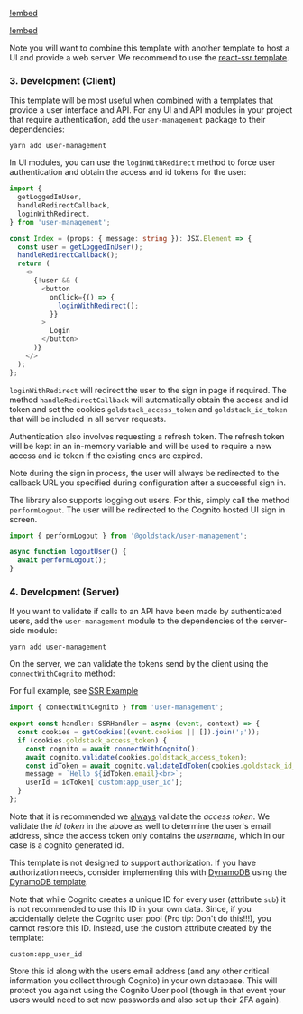 [!embed](./../shared/getting-started-project.md)

[!embed](./../shared/getting-started-infrastructure.md)

Note you will want to combine this template with another template to host a UI and provide a web server. We recommend to use the [react-ssr template](https://goldstack.party/templates/server-side-rendering).

### 3. Development (Client)

This template will be most useful when combined with a templates that provide a user interface and API. For any UI and API modules in your project that require authentication, add the `user-management` package to their dependencies:

```
yarn add user-management
```

In UI modules, you can use the `loginWithRedirect` method to force user authentication and obtain the access and id tokens for the user:

```typescript
import {
  getLoggedInUser,
  handleRedirectCallback,
  loginWithRedirect,
} from 'user-management';

const Index = (props: { message: string }): JSX.Element => {
  const user = getLoggedInUser();
  handleRedirectCallback();
  return (
    <>
      {!user && (
        <button
          onClick={() => {
            loginWithRedirect();
          }}
        >
          Login
        </button>
      )}
    </>
  );
};
```

`loginWithRedirect` will redirect the user to the sign in page if required. The method `handleRedirectCallback` will automatically obtain the access and id token and set the cookies `goldstack_access_token` and `goldstack_id_token` that will be included in all server requests.

Authentication also involves requesting a refresh token. The refresh token will be kept in an in-memory variable and will be used to require a new access and id token if the existing ones are expired.

Note during the sign in process, the user will always be redirected to the callback URL you specified during configuration after a successful sign in.

The library also supports logging out users. For this, simply call the method `performLogout`. The user will be redirected to the Cognito hosted UI sign in screen.

```typescript
import { performLogout } from '@goldstack/user-management';

async function logoutUser() {
  await performLogout();
}
```

### 4. Development (Server)

If you want to validate if calls to an API have been made by authenticated users, add the `user-management` module to the dependencies of the server-side module:

```
yarn add user-management
```

On the server, we can validate the tokens send by the client using the `connectWithCognito` method:

For full example, see [SSR Example](https://github.com/goldstack/cognito-react-nodejs-example/blob/master/packages/server-side-rendering/src/routes/%24index.tsx#L124)

```typescript
import { connectWithCognito } from 'user-management';

export const handler: SSRHandler = async (event, context) => {
  const cookies = getCookies((event.cookies || []).join(';'));
  if (cookies.goldstack_access_token) {
    const cognito = await connectWithCognito();
    await cognito.validate(cookies.goldstack_access_token);
    const idToken = await cognito.validateIdToken(cookies.goldstack_id_token);
    message = `Hello ${idToken.email}<br>`;
    userId = idToken['custom:app_user_id'];
  }
};
```

Note that it is recommended we [always](https://auth0.com/blog/id-token-access-token-what-is-the-difference/) validate the _access token_. We validate the _id token_ in the above as well to determine the user's email address, since the access token only contains the _username_, which in our case is a cognito generated id.

This template is not designed to support authorization. If you have authorization needs, consider implementing this with [DynamoDB](https://build.diligent.com/fast-authorization-with-dynamodb-cd1f133437e3) using the [DynamoDB template](https://goldstack.party/templates/dynamodb).

Note that while Cognito creates a unique ID for every user (attribute `sub`) it is not recommended to use this ID in your own data. Since, if you accidentally delete the Cognito user pool (Pro tip: Don't do this!!!), you cannot restore this ID. Instead, use the custom attribute created by the template:

```
custom:app_user_id
```

Store this id along with the users email address (and any other critical information you collect through Cognito) in your own database. This will protect you against using the Cognito User pool (though in that event your users would need to set new passwords and also set up their 2FA again).
